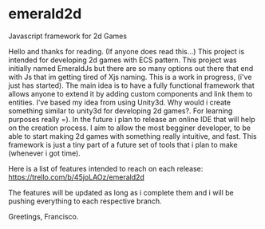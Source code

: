 # emerald2d
Javascript framework for 2d Games

Hello and thanks for reading. (If anyone does read this...)
This project is intended for developing 2d games with ECS pattern.
This project was initially named EmeraldJs but there are so many options out there that end with Js that im getting tired of Xjs naming.
This is a work in progress, (i've just has started). The main idea is to have a fully functional framework that allows anyone to extend it by adding custom components and link them to entities.
I've based my idea from using Unity3d.
Why would i create something similar to unity3d for developing 2d games?. For learning purposes really =).
In the future i plan to release an online IDE that will help on the creation process.
I aim to allow the most begginer developer, to be able to start making 2d games with something really intuitive, and fast.
This framework is just a tiny part of a future set of tools that i plan to make (whenever i got time). 

Here is a list of features intended to reach on each release:
https://trello.com/b/45joLAOz/emerald2d

The features will be updated as long as i complete them and i will be pushing everything to each respective branch.

Greetings, Francisco.
